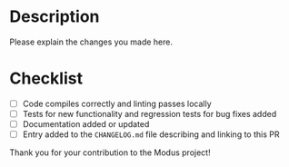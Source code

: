 # Description
Please explain the changes you made here.

# Checklist
- [ ] Code compiles correctly and linting passes locally
- [ ] Tests for new functionality and regression tests for bug fixes added
- [ ] Documentation added or updated
- [ ] Entry added to the `CHANGELOG.md` file describing and linking to this PR

Thank you for your contribution to the Modus project!
